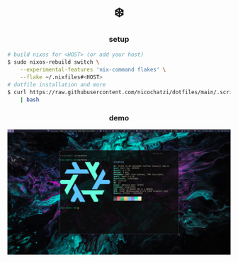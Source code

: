 <h1 align="center">❄️</h1>

<h3 align="center">setup</h3>

```bash
# build nixos for <HOST> (or add your host)
$ sudo nixos-rebuild switch \
    --experimental-features 'nix-command flakes' \
    --flake ~/.nixfiles#<HOST>
# dotfile installation and more
$ curl https://raw.githubusercontent.com/nicochatzi/dotfiles/main/.scripts/setup-nixos.sh \
    | bash
```

<h3 align="center">demo</h3>

![lati](./assets/lati.png)
